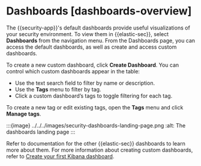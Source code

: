 # Dashboards [dashboards-overview]

The {{security-app}}'s default dashboards provide useful visualizations of your security environment. To view them in {{elastic-sec}}, select **Dashboards** from the navigation menu. From the Dashboards page, you can access the default dashboards, as well as create and access custom dashboards.

To create a new custom dashboard, click **Create Dashboard**. You can control which custom dashboards appear in the table:

* Use the text search field to filter by name or description.
* Use the **Tags** menu to filter by tag.
* Click a custom dashboard’s tags to toggle filtering for each tag.

To create a new tag or edit existing tags, open the **Tags** menu and click **Manage tags**.

:::{image} ../../../images/security-dashboards-landing-page.png
:alt: The dashboards landing page
:::

Refer to documentation for the other {{elastic-sec}} dashboards to learn more about them. For more information about creating custom dashboards, refer to [Create your first Kibana dashboard](../../../explore-analyze/dashboards/create-dashboard-of-panels-with-web-server-data.md).
